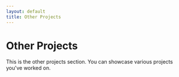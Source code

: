 ```yaml
---
layout: default
title: Other Projects
---
```


# Other Projects

This is the other projects section. You can showcase various projects you've worked on.